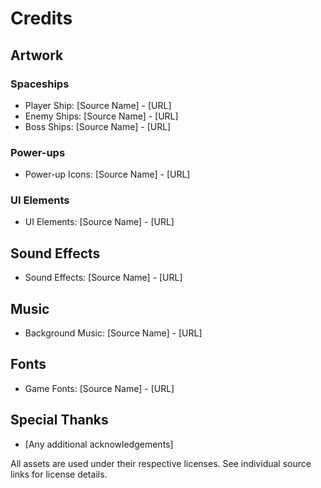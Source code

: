 # Credits

## Artwork

### Spaceships
- Player Ship: [Source Name] - [URL]
- Enemy Ships: [Source Name] - [URL]
- Boss Ships: [Source Name] - [URL]

### Power-ups
- Power-up Icons: [Source Name] - [URL]

### UI Elements
- UI Elements: [Source Name] - [URL]

## Sound Effects
- Sound Effects: [Source Name] - [URL]

## Music
- Background Music: [Source Name] - [URL]

## Fonts
- Game Fonts: [Source Name] - [URL]

## Special Thanks
- [Any additional acknowledgements]

All assets are used under their respective licenses. See individual source links for license details.
